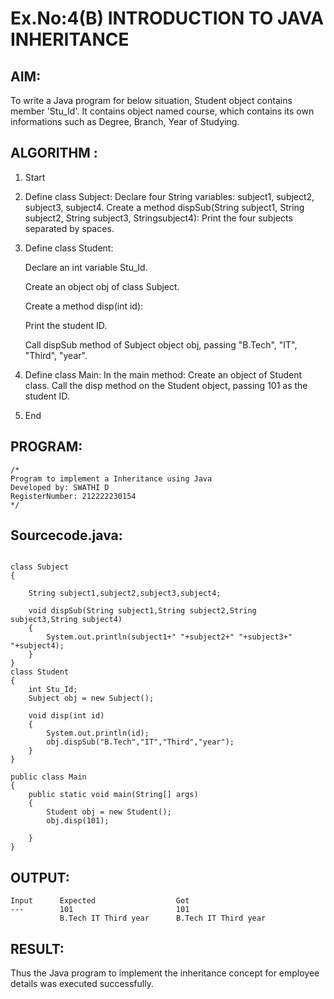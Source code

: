 # Ex.No:4(B) INTRODUCTION TO JAVA INHERITANCE

## AIM:
To write a Java program for below situation, Student object contains member 'Stu_Id'. It contains object named course, which contains its own informations such as Degree, Branch, Year of Studying.

## ALGORITHM :

 1.  Start

 2.  Define class Subject:
     Declare four String variables: subject1, subject2, subject3, subject4.
     Create a method dispSub(String subject1, String subject2, String subject3, Stringsubject4):
     Print the four subjects separated by spaces.

 3. Define class Student:

    Declare an int variable Stu_Id.

    Create an object obj of class Subject.

    Create a method disp(int id):

    Print the student ID.

    Call dispSub method of Subject object obj, passing "B.Tech", "IT", "Third", "year".

  4. Define class Main:
     In the main method:
     Create an object of Student class.
     Call the disp method on the Student object, passing 101 as the student ID.

   5. End


## PROGRAM:
 ```
/*
Program to implement a Inheritance using Java
Developed by: SWATHI D
RegisterNumber: 212222230154
*/
```

## Sourcecode.java:
```

class Subject
{
    
    String subject1,subject2,subject3,subject4;
      
    void dispSub(String subject1,String subject2,String subject3,String subject4)
    {
        System.out.println(subject1+" "+subject2+" "+subject3+" "+subject4);
    }
}
class Student
{
    int Stu_Id;
    Subject obj = new Subject();
    
    void disp(int id)
    {
        System.out.println(id);
        obj.dispSub("B.Tech","IT","Third","year");
    }
}

public class Main
{
    public static void main(String[] args)
    {
        Student obj = new Student();
        obj.disp(101);
        
    }
}
```

## OUTPUT:
```
Input      Expected                  Got
---        101                       101
           B.Tech IT Third year      B.Tech IT Third year

```

## RESULT:
Thus the Java program to implement the inheritance concept for employee details was  executed successfully.
